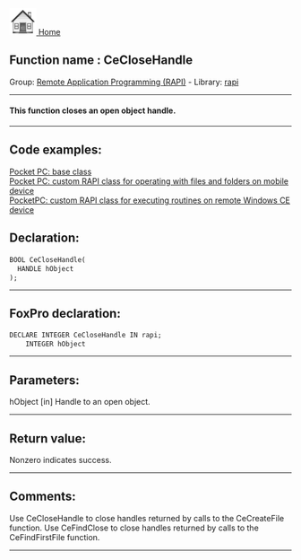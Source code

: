 [<img src="../../images/home.png"> Home ](https://github.com/VFPX/Win32API)  

## Function name : CeCloseHandle
Group: [Remote Application Programming (RAPI)](../../functions_group.md#Remote_Application_Programming_(RAPI))  -  Library: [rapi](../../../libraries.md#rapi)  
***  


#### This function closes an open object handle.
***  


## Code examples:
[Pocket PC: base class](../../samples/sample_440.md)  
[Pocket PC: custom RAPI class for operating with files and folders on mobile device](../../samples/sample_448.md)  
[PocketPC: custom RAPI class for executing routines on remote Windows CE device](../../samples/sample_466.md)  

## Declaration:
```foxpro  
BOOL CeCloseHandle(
  HANDLE hObject
);  
```  
***  


## FoxPro declaration:
```foxpro  
DECLARE INTEGER CeCloseHandle IN rapi;
	INTEGER hObject  
```  
***  


## Parameters:
hObject 
[in] Handle to an open object.   
***  


## Return value:
Nonzero indicates success.  
***  


## Comments:
Use CeCloseHandle to close handles returned by calls to the CeCreateFile function. Use CeFindClose to close handles returned by calls to the CeFindFirstFile function.  
  
***  

